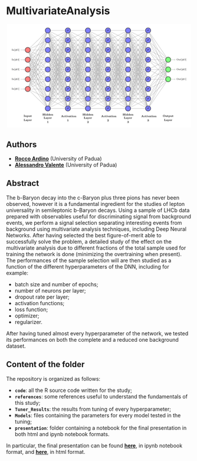# MultivariateAnalysis

<p align="center">
    <img src="./DNN.png" alt="Drawing" style="width: 500px"/>
</p>





## Authors

* [**Rocco Ardino**](https://github.com/RoccoA97) (University of Padua)
* [**Alessandro Valente**](https://github.com/mastrovalentz) (University of Padua)





## Abstract
The b-Baryon decay into the c-Baryon plus three pions has never been observed, however it is a fundamental ingredient for the studies of lepton universality in semileptonic b-Baryon decays. Using a sample of LHCb data prepared with observables useful for discriminating signal from background events, we perform a signal selection separating interesting events from background using multivariate analysis techniques, including Deep Neural Networks. After having selected the best figure-of-merit able to successfully solve the problem, a detailed study of the effect on the multivariate analysis due to different fractions of the total sample used for training the network is done (minimizing the overtraining when present). The performances of the sample selection will are then studied as a function of the different hyperparameters of the DNN, including for example:
* batch size and number of epochs;
* number of neurons per layer;
* dropout rate per layer;
* activation functions;
* loss function;
* optimizer;
* regularizer.

After having tuned almost every hyperparameter of the network, we tested its performances on both the complete and a reduced one background dataset.





## Content of the folder
The repository is organized as follows:
* **`code`**: all the R source code written for the study;
* **`references`**: some references useful to understand the fundamentals of this study;
* **`Tuner_Results`**: the results from tuning of every hyperparameter;
* **`Models`**: files containing the parameters for every model tested in the tuning;
* **`presentation`**: folder containing a notebook for the final presentation in both html and ipynb notebook formats.

In particular, the final presentation can be found [**here**](https://github.com/RoccoA97/MultivariateAnalysis/blob/main/presentation/presentation.ipynb), in ipynb notebook format, and [**here**](https://github.com/RoccoA97/MultivariateAnalysis/blob/main/presentation/presentation.html), in html format.
